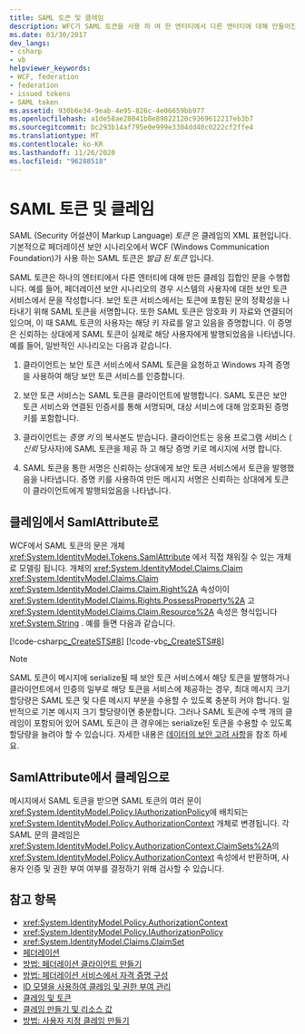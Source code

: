 ```yaml
---
title: SAML 토큰 및 클레임
description: WFC가 SAML 토큰을 사용 하 여 한 엔터티에서 다른 엔터티에 대해 만들어진 클레임 집합을 전달 하는 방법에 대해 알아봅니다.
ms.date: 03/30/2017
dev_langs:
- csharp
- vb
helpviewer_keywords:
- WCF, federation
- federation
- issued tokens
- SAML token
ms.assetid: 930b6e34-9eab-4e95-826c-4e06659bb977
ms.openlocfilehash: a1de58ae28041b8e89822120c9369612217eb3b7
ms.sourcegitcommit: bc293b14af795e0e999e3304dd40c0222cf2ffe4
ms.translationtype: MT
ms.contentlocale: ko-KR
ms.lasthandoff: 11/26/2020
ms.locfileid: "96288518"
---
```

# <a name="saml-tokens-and-claims"></a>SAML 토큰 및 클레임

SAML (Security 어설션이 Markup Language) *토큰* 은 클레임의 XML 표현입니다. 기본적으로 페더레이션 보안 시나리오에서 WCF (Windows Communication Foundation)가 사용 하는 SAML 토큰은 *발급 된 토큰* 입니다.  
  
 SAML 토큰은 하나의 엔터티에서 다른 엔터티에 대해 만든 클레임 집합인 문을 수행합니다. 예를 들어, 페더레이션 보안 시나리오의 경우 시스템의 사용자에 대한 보안 토큰 서비스에서 문을 작성합니다. 보안 토큰 서비스에서는 토큰에 포함된 문의 정확성을 나타내기 위해 SAML 토큰을 서명합니다. 또한 SAML 토큰은 암호화 키 자료와 연결되어 있으며, 이 때 SAML 토큰의 사용자는 해당 키 자료를 알고 있음을 증명합니다. 이 증명은 신뢰하는 상대에게 SAML 토큰이 실제로 해당 사용자에게 발행되었음을 나타냅니다. 예를 들어, 일반적인 시나리오는 다음과 같습니다.  
  
1. 클라이언트는 보안 토큰 서비스에서 SAML 토큰을 요청하고 Windows 자격 증명을 사용하여 해당 보안 토큰 서비스를 인증합니다.  
  
2. 보안 토큰 서비스는 SAML 토큰을 클라이언트에 발행합니다. SAML 토큰은 보안 토큰 서비스와 연결된 인증서를 통해 서명되며, 대상 서비스에 대해 암호화된 증명 키를 포함합니다.  
  
3. 클라이언트는 *증명 키* 의 복사본도 받습니다. 클라이언트는 응용 프로그램 서비스 ( *신뢰* 당사자)에 SAML 토큰을 제공 하 고 해당 증명 키로 메시지에 서명 합니다.  
  
4. SAML 토큰을 통한 서명은 신뢰하는 상대에게 보안 토큰 서비스에서 토큰을 발행했음을 나타냅니다. 증명 키를 사용하여 만든 메시지 서명은 신뢰하는 상대에게 토큰이 클라이언트에게 발행되었음을 나타냅니다.  
  
## <a name="from-claims-to-samlattributes"></a>클레임에서 SamlAttribute로  

 WCF에서 SAML 토큰의 문은 개체 <xref:System.IdentityModel.Tokens.SamlAttribute> 에서 직접 채워질 수 있는 개체로 모델링 됩니다. 개체의 <xref:System.IdentityModel.Claims.Claim> <xref:System.IdentityModel.Claims.Claim> <xref:System.IdentityModel.Claims.Claim.Right%2A> 속성이이 <xref:System.IdentityModel.Claims.Rights.PossessProperty%2A> 고 <xref:System.IdentityModel.Claims.Claim.Resource%2A> 속성은 형식입니다 <xref:System.String> . 예를 들면 다음과 같습니다.  
  
 [!code-csharp[c_CreateSTS#8](../../../../samples/snippets/csharp/VS_Snippets_CFX/c_creatests/cs/source.cs#8)]
 [!code-vb[c_CreateSTS#8](../../../../samples/snippets/visualbasic/VS_Snippets_CFX/c_creatests/vb/source.vb#8)]  
  
> [!NOTE]
> SAML 토큰이 메시지에 serialize될 때 보안 토큰 서비스에서 해당 토큰을 발행하거나 클라이언트에서 인증의 일부로 해당 토큰을 서비스에 제공하는 경우, 최대 메시지 크기 할당량은 SAML 토큰 및 다른 메시지 부분을 수용할 수 있도록 충분히 커야 합니다. 일반적으로 기본 메시지 크기 할당량이면 충분합니다. 그러나 SAML 토큰에 수백 개의 클레임이 포함되어 있어 SAML 토큰이 큰 경우에는 serialize된 토큰을 수용할 수 있도록 할당량을 늘려야 할 수 있습니다. 자세한 내용은 [데이터의 보안 고려 사항](security-considerations-for-data.md)을 참조 하세요.  
  
## <a name="from-samlattributes-to-claims"></a>SamlAttribute에서 클레임으로  

 메시지에서 SAML 토큰을 받으면 SAML 토큰의 여러 문이 <xref:System.IdentityModel.Policy.IAuthorizationPolicy>에 배치되는 <xref:System.IdentityModel.Policy.AuthorizationContext> 개체로 변경됩니다. 각 SAML 문의 클레임은 <xref:System.IdentityModel.Policy.AuthorizationContext.ClaimSets%2A>의 <xref:System.IdentityModel.Policy.AuthorizationContext> 속성에서 반환하며, 사용자 인증 및 권한 부여 여부를 결정하기 위해 검사할 수 있습니다.  
  
## <a name="see-also"></a>참고 항목

- <xref:System.IdentityModel.Policy.AuthorizationContext>
- <xref:System.IdentityModel.Policy.IAuthorizationPolicy>
- <xref:System.IdentityModel.Claims.ClaimSet>
- [페더레이션](federation.md)
- [방법: 페더레이션 클라이언트 만들기](how-to-create-a-federated-client.md)
- [방법: 페더레이션 서비스에서 자격 증명 구성](how-to-configure-credentials-on-a-federation-service.md)
- [ID 모델을 사용하여 클레임 및 권한 부여 관리](managing-claims-and-authorization-with-the-identity-model.md)
- [클레임 및 토큰](claims-and-tokens.md)
- [클레임 만들기 및 리소스 값](claim-creation-and-resource-values.md)
- [방법: 사용자 지정 클레임 만들기](../extending/how-to-create-a-custom-claim.md)
